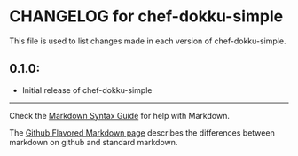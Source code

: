 # CHANGELOG for chef-dokku-simple

This file is used to list changes made in each version of chef-dokku-simple.

## 0.1.0:

* Initial release of chef-dokku-simple

- - -
Check the [Markdown Syntax Guide](http://daringfireball.net/projects/markdown/syntax) for help with Markdown.

The [Github Flavored Markdown page](http://github.github.com/github-flavored-markdown/) describes the differences between markdown on github and standard markdown.
